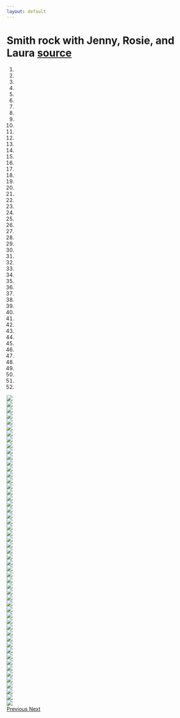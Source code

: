 ```yaml
---
layout: default
---
```


# Smith rock with Jenny, Rosie, and Laura [source](https://github.com/philschatz/photos)

<div id="carousel-example-generic" class="carousel slide" data-ride="carousel">
<ol class="carousel-indicators">
<li data-target="#carousel-example-generic" data-slide-to="0" class="active"></li>
<li data-target="#carousel-example-generic" data-slide-to="1"></li>
<li data-target="#carousel-example-generic" data-slide-to="2"></li>
<li data-target="#carousel-example-generic" data-slide-to="3"></li>
<li data-target="#carousel-example-generic" data-slide-to="4"></li>
<li data-target="#carousel-example-generic" data-slide-to="5"></li>
<li data-target="#carousel-example-generic" data-slide-to="6"></li>
<li data-target="#carousel-example-generic" data-slide-to="7"></li>
<li data-target="#carousel-example-generic" data-slide-to="8"></li>
<li data-target="#carousel-example-generic" data-slide-to="9"></li>
<li data-target="#carousel-example-generic" data-slide-to="10"></li>
<li data-target="#carousel-example-generic" data-slide-to="11"></li>
<li data-target="#carousel-example-generic" data-slide-to="12"></li>
<li data-target="#carousel-example-generic" data-slide-to="13"></li>
<li data-target="#carousel-example-generic" data-slide-to="14"></li>
<li data-target="#carousel-example-generic" data-slide-to="15"></li>
<li data-target="#carousel-example-generic" data-slide-to="16"></li>
<li data-target="#carousel-example-generic" data-slide-to="17"></li>
<li data-target="#carousel-example-generic" data-slide-to="18"></li>
<li data-target="#carousel-example-generic" data-slide-to="19"></li>
<li data-target="#carousel-example-generic" data-slide-to="20"></li>
<li data-target="#carousel-example-generic" data-slide-to="21"></li>
<li data-target="#carousel-example-generic" data-slide-to="22"></li>
<li data-target="#carousel-example-generic" data-slide-to="23"></li>
<li data-target="#carousel-example-generic" data-slide-to="24"></li>
<li data-target="#carousel-example-generic" data-slide-to="25"></li>
<li data-target="#carousel-example-generic" data-slide-to="26"></li>
<li data-target="#carousel-example-generic" data-slide-to="27"></li>
<li data-target="#carousel-example-generic" data-slide-to="28"></li>
<li data-target="#carousel-example-generic" data-slide-to="29"></li>
<li data-target="#carousel-example-generic" data-slide-to="30"></li>
<li data-target="#carousel-example-generic" data-slide-to="31"></li>
<li data-target="#carousel-example-generic" data-slide-to="32"></li>
<li data-target="#carousel-example-generic" data-slide-to="33"></li>
<li data-target="#carousel-example-generic" data-slide-to="34"></li>
<li data-target="#carousel-example-generic" data-slide-to="35"></li>
<li data-target="#carousel-example-generic" data-slide-to="36"></li>
<li data-target="#carousel-example-generic" data-slide-to="37"></li>
<li data-target="#carousel-example-generic" data-slide-to="38"></li>
<li data-target="#carousel-example-generic" data-slide-to="39"></li>
<li data-target="#carousel-example-generic" data-slide-to="40"></li>
<li data-target="#carousel-example-generic" data-slide-to="41"></li>
<li data-target="#carousel-example-generic" data-slide-to="42"></li>
<li data-target="#carousel-example-generic" data-slide-to="43"></li>
<li data-target="#carousel-example-generic" data-slide-to="44"></li>
<li data-target="#carousel-example-generic" data-slide-to="45"></li>
<li data-target="#carousel-example-generic" data-slide-to="46"></li>
<li data-target="#carousel-example-generic" data-slide-to="47"></li>
<li data-target="#carousel-example-generic" data-slide-to="48"></li>
<li data-target="#carousel-example-generic" data-slide-to="49"></li>
<li data-target="#carousel-example-generic" data-slide-to="50"></li>
<li data-target="#carousel-example-generic" data-slide-to="51"></li>

</ol>

<div class="carousel-inner" role="listbox">

<div class="item active"><img src="./IMG_20150502_131516.jpg" /></div>
<div class="item"><img src="./IMG_20150502_131518.jpg" /></div>
<div class="item"><img src="./IMG_20150502_131525.jpg" /></div>
<div class="item"><img src="./IMG_20150502_131643.jpg" /></div>
<div class="item"><img src="./IMG_20150502_131648.jpg" /></div>
<div class="item"><img src="./IMG_20150502_132039.jpg" /></div>
<div class="item"><img src="./IMG_20150502_132043.jpg" /></div>
<div class="item"><img src="./IMG_20150502_133433.jpg" /></div>
<div class="item"><img src="./IMG_20150502_133504.jpg" /></div>
<div class="item"><img src="./IMG_20150502_133545.jpg" /></div>
<div class="item"><img src="./IMG_20150502_133618.jpg" /></div>
<div class="item"><img src="./IMG_20150502_152950.jpg" /></div>
<div class="item"><img src="./IMG_20150502_152954.jpg" /></div>
<div class="item"><img src="./IMG_20150502_164420.jpg" /></div>
<div class="item"><img src="./IMG_20150502_164431.jpg" /></div>
<div class="item"><img src="./IMG_20150502_164434.jpg" /></div>
<div class="item"><img src="./IMG_20150503_063343.jpg" /></div>
<div class="item"><img src="./IMG_20150503_100705.jpg" /></div>
<div class="item"><img src="./IMG_20150503_100708.jpg" /></div>
<div class="item"><img src="./IMG_20150503_114930.jpg" /></div>
<div class="item"><img src="./IMG_20150503_114933.jpg" /></div>
<div class="item"><img src="./IMG_20150503_120647.jpg" /></div>
<div class="item"><img src="./IMG_20150503_120706.jpg" /></div>
<div class="item"><img src="./IMG_20150503_120709-2.jpg" /></div>
<div class="item"><img src="./IMG_20150503_120709.jpg" /></div>
<div class="item"><img src="./IMG_20150503_120748.jpg" /></div>
<div class="item"><img src="./IMG_20150503_120752.jpg" /></div>
<div class="item"><img src="./IMG_20150503_121632.jpg" /></div>
<div class="item"><img src="./IMG_20150503_121639.jpg" /></div>
<div class="item"><img src="./IMG_20150503_130440.jpg" /></div>
<div class="item"><img src="./IMG_20150503_130453.jpg" /></div>
<div class="item"><img src="./IMG_20150503_130506.jpg" /></div>
<div class="item"><img src="./IMG_20150503_133112.jpg" /></div>
<div class="item"><img src="./IMG_20150503_133750.jpg" /></div>
<div class="item"><img src="./IMG_20150503_133754.jpg" /></div>
<div class="item"><img src="./IMG_20150503_133812.jpg" /></div>
<div class="item"><img src="./IMG_20150503_150017-2.jpg" /></div>
<div class="item"><img src="./IMG_20150503_150017.jpg" /></div>
<div class="item"><img src="./IMG_20150503_150742.jpg" /></div>
<div class="item"><img src="./IMG_20150503_150757.jpg" /></div>
<div class="item"><img src="./IMG_20150503_150912.jpg" /></div>
<div class="item"><img src="./IMG_20150503_154755.jpg" /></div>
<div class="item"><img src="./IMG_20150503_154807.jpg" /></div>
<div class="item"><img src="./IMG_20150503_155645.jpg" /></div>
<div class="item"><img src="./IMG_20150503_155652.jpg" /></div>
<div class="item"><img src="./IMG_20150503_160520.jpg" /></div>
<div class="item"><img src="./IMG_20150503_161256.jpg" /></div>
<div class="item"><img src="./IMG_20150503_161258.jpg" /></div>
<div class="item"><img src="./IMG_20150503_161329.jpg" /></div>
<div class="item"><img src="./IMG_20150503_164522.jpg" /></div>
<div class="item"><img src="./IMG_20150503_164530.jpg" /></div>
<div class="item"><img src="./IMG_20150503_164535.jpg" /></div>
<div class="item"><img src="./IMG_20150503_164921.jpg" /></div>

  </div>
  <!-- Controls -->
  <a class="left carousel-control" href="#carousel-example-generic" role="button" data-slide="prev">
    <span class="glyphicon glyphicon-chevron-left" aria-hidden="true"></span>
    <span class="sr-only">Previous</span>
  </a>
  <a class="right carousel-control" href="#carousel-example-generic" role="button" data-slide="next">
    <span class="glyphicon glyphicon-chevron-right" aria-hidden="true"></span>
    <span class="sr-only">Next</span>
  </a>
</div>
